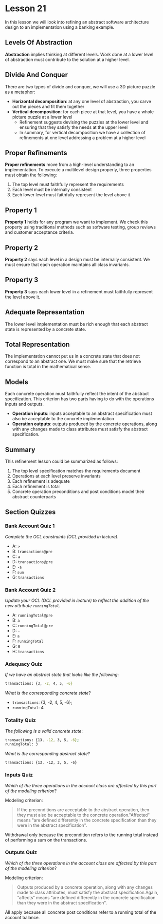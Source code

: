 # Lesson 21

In this lesson we will look into refining an abstract software architecture design to an implementation using a banking example.

## Levels Of Abstraction

**Abstraction** implies thinking at different levels. Work done at a lower level of abstraction must contribute to the solution at a higher level.

## Divide And Conquer

There are two types of divide and conquer, we will use a 3D picture puzzle as a metaphor:

- **Horizontal decomposition**: at any one level of abstraction, you carve out the pieces and fit them together
- **Vertical decomposition**: for each piece at that level, you have a whole picture puzzle at a lower level
  - Refinement suggests devising the puzzles at the lower level and ensuring that they satisfy the needs at the upper level
  - In summary, for vertical decomposition we have a collection of refinements at one level addressing a problem at a higher level

## Proper Refinements

**Proper refinements** move from a high-level understanding to an implementation. To execute a multilevel design properly, three properties must obtain the following:

1. The top level must faithfully represent the requirements
2. Each level must be internally consistent
3. Each lower level must faithfully represent the level above it

## Property 1

**Property 1** holds for any program we want to implement. We check this property using traditional methods such as software testing, group reviews and customer acceptance criteria.

## Property 2

**Property 2** says each level in a design must be internally consistent. We must ensure that each operation maintains all class invariants.

## Property 3

**Property 3** says each lower level in a refinement must faithfully represent the level above it.

## Adequate Representation

The lower level implementation must be rich enough that each abstract state is represented by a concrete state.

## Total Representation

The implementation cannot put us in a concrete state that does not correspond to an abstract one. We must make sure that the retrieve function is total in the mathematical sense.

## Models

Each concrete operation must faithfully reflect the intent of the abstract specification. This criterion has two parts having to do with the operations inputs and outputs.

- **Operation inputs**: inputs acceptable to an abstract specification must also be acceptable to the concrete implementation
- **Operation outputs**: outputs produced by the concrete operations, along with any changes made to class attributes must satisfy the abstract specification.

## Summary

This refinement lesson could be summarized as follows:

1. The top level specification matches the requirements document
2. Operations at each level preserve invariants
3. Each refinement is adequate
4. Each refinement is total
5. Concrete operation preconditions and post conditions model their abstract counterparts

## Section Quizzes

### Bank Account Quiz 1

_Complete the OCL constraints (OCL provided in lecture)_.

- A: `>`
- B: `transactions@pre`
- C: `a`
- D: `transactions@pre`
- E: `-a`
- F: `sum`
- G: `transactions`

### Bank Account Quiz 2

_Update your OCL (OCL provided in lecture) to reflect the addition of the new attribute `runningTotal`_.

- A: `runningTotal@pre`
- B: `a`
- C: `runningTotal@pre`
- D: `-`
- E: `a`
- F: `runningTotal`
- G: `0`
- H: `transactions`

### Adequacy Quiz

_If we have an abstract state that looks like the following_:

```bash
transactions: {3, -2, 4, 5, -6}
```

_What is the corresponding concrete state_?

- `transactions`: {3, -2, 4, 5, -6};
- `runningTotal`: 4

### Totality Quiz

_The following is a valid concrete state_:

```bash
transactions: {13, -12, 3, 5, -6};
runningTotal: 3
```

_What is the corresponding abstract state_?

`transactions: {13, -12, 3, 5, -6}`

### Inputs Quiz

_Which of the three operations in the account class are affected by this part of the modeling criterion_?

Modeling criterion:

> If the preconditions are acceptable to the abstract operation, then they must also be acceptable to the concrete operation."Affected" means "are defined differently in the concrete specification than they were in the abstract specification".

Withdrawal only because the precondition refers to the running total instead of performing a sum on the transactions.

### Outputs Quiz

_Which of the three operations in the account class are affected by this part of the modeling criterion_?

Modeling criterion:

> Outputs produced by a concrete operation, along with any changes made to class attributes, must satisfy the abstract specification.Again, "affects" means "are defined differently in the concrete specification than they were in the abstract specification".

All apply because all concrete post conditions refer to a running total of the account balance.
